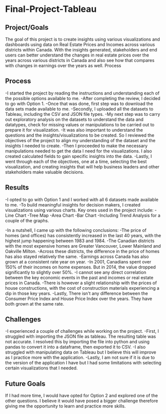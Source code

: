 # Final-Project-Tableau

## Project/Goals
The goal of this project is to create insights using various visualizations and dashboards using data on Real Estate Prices and Incomes across various districts within Canada.
With the insights generated, stakeholders and end users can better understand the changes in real estate prices over the years across various districts in Canada and also see how that compares with changes in earnings over the years as well.
Process

## Process
-I started the project by reading the instructions and understanding each of the possible options available to me.
-After completing the review, I decided to go with Option 1.
-Once that was done, first step was to download the data sets made available to me.
-Secondly, I uploaded all the datasets to Tableau, including the CSV and JSON file types.
-My next step was to carry out exploratory analysis on the datasets to understand the data and datatypes, check for missing values or manipulations to be carried out to prepare it for visualization.
-It was also important to understand the questions and the insights/visualizations to be created. So I reviewed the objectives of the project to align my understanding of the dataset and the insights I needed to create.
-Then I proceeded to make the necessary manipulations needed to get the data I need for the visualizations. I also created calculated fields to gain specific insights into the data.
-Lastly, I went through each of the objectives, one at a time, selecting the best visualization, and creating insights that will help business leaders and other stakeholders make valuable decisions. 

## Results
-I opted to go with Option 1 and I worked with all 6 datasets made available to me.
-To build meaningful insights for decision makers, I created visualizations using various charts. Key ones used in the project include:
-Line Chart
-Tree Map
-Area Chart
-Bar Chart
-Including Trend Analysis for a couple of the graphs.

-In a nutshell, I came up with the following conclusions:
-The price of homes (and offices) has consistently increased in the last 40 years, with the highest jump happening between 1983 and 1984.
-The Canadian districts with the most expensive homes are Greater Vancouver, Lower Mainland and Oakville Milton.
-Across these districts, the difference in the price of homes has also stayed relatively the same.
-Earnings across Canada has also grown at a consistent rate year on year.
-In 2001, Canadians spent over 150% of their incomes on home expenses. But in 2014, the value dropped significantly to slightly over 50%.
-I cannot see any direct correlation between the key economic events in the past and incomes or real estate prices in Canada.
-There is however a slight relationship with the prices of house constructions, with the cost of construction materials experiencing a dip in those key years.
-Lastly, There isn't any difference between the Consumer Price Index and House Price Index over the years. They have both grown at the same rate. 

## Challenges 
-I experienced a couple of challenges while working on the project.
-First, I struggled with importing the JSON file as tableau. The resulting table was not accurate. I resolved this by importing the file into python and using pandas to convert it into a dataframe, then exported it to CSV.
-I also struggled with manipulating data on Tableau but I believe this will improve as I practice more with the application.
-Lastly, I am not sure if it is due to the version of the application I have but I had some limitations with selecting certain visualizations that I needed. 

## Future Goals
If I had more time, I would have opted for Option 2 and explored one of the other questions. I believe it would have posed a bigger challenge therefore giving me the opportunity to learn and practice more skills. 
